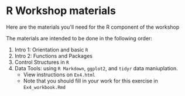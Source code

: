 # R Workshop materials

Here are the materials you'll need for the R component of the workshop

The materials are intended to be done in the following order:

1. Intro 1: Orientation and basic ```R```
2. Intro 2: Functions and Packages
3. Control Structures in ```R```
4. Data Tools: using ```R Markdown```, ```ggplot2```, and ```tidyr``` data maniuplation.
	* View instructions on ```Ex4.html```
	* Note that you should fill in your work for this exercise in ```Ex4_workbook.Rmd```
